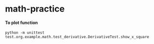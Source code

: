 # math-practice

#### To plot function
```shell
python -m unittest test.org.example.math.test_derivative.DerivativeTest.show_x_square
```
